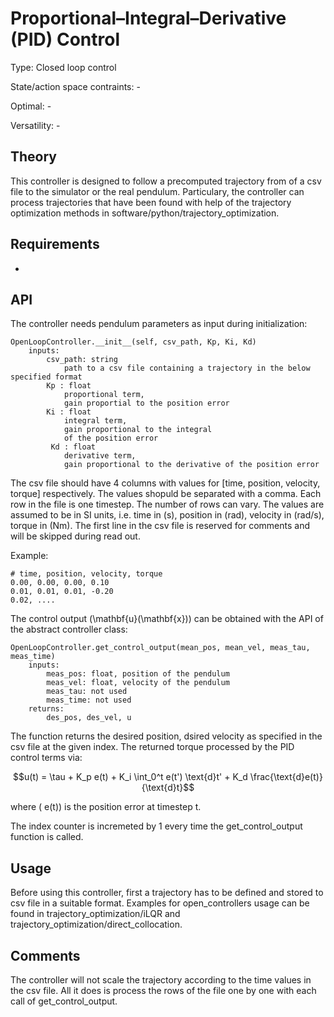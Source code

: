 #  Proportional–Integral–Derivative (PID) Control #

Type: Closed loop control

State/action space contraints: -

Optimal: -

Versatility: -

## Theory #

This controller is designed to follow a precomputed trajectory
 from of a csv file to the simulator or the real pendulum. Particulary, the controller can process trajectories that have been found with help of the trajectory optimization methods in software/python/trajectory_optimization.

## Requirements #

-

## API

The controller needs pendulum parameters as input during initialization:

    OpenLoopController.__init__(self, csv_path, Kp, Ki, Kd)
        inputs:
            csv_path: string
                path to a csv file containing a trajectory in the below specified format
            Kp : float
                proportional term,
                gain proportial to the position error
            Ki : float
                integral term,
                gain proportional to the integral
                of the position error
             Kd : float
                derivative term,
                gain proportional to the derivative of the position error

The csv file should have 4 columns with values for [time, position, velocity, torque] respectively. The values shopuld be separated with a comma. Each row in the file is one timestep. The number of rows can vary.
The values are assumed to be in SI units, i.e. time in \(s\), position in \(rad\), velocity in \(rad/s\), torque in \(Nm\).
The first line in the csv file is reserved for comments and will be skipped during read out.

Example:

    # time, position, velocity, torque
    0.00, 0.00, 0.00, 0.10
    0.01, 0.01, 0.01, -0.20
    0.02, ....

The control output \(\mathbf{u}(\mathbf{x})\) can be obtained with the API of the abstract controller class:

    OpenLoopController.get_control_output(mean_pos, mean_vel, meas_tau, meas_time)
        inputs:
            meas_pos: float, position of the pendulum
            meas_vel: float, velocity of the pendulum
            meas_tau: not used
            meas_time: not used
        returns:
            des_pos, des_vel, u

The function returns the desired position, dsired velocity as specified in the csv file at the given index. The returned torque processed by the PID control terms via:
```math
u(t) = \tau + K_p e(t) + K_i \int_0^t e(t') \text{d}t' + K_d \frac{\text{d}e(t)}{\text{d}t}
```
where \( e(t)\) is the position error at timestep t.

The index counter is incremeted by 1 every time the get_control_output function is called.

## Usage #

Before using this controller, first a trajectory has to be defined
and stored to csv file in a suitable format. Examples for open_controllers usage can be found in trajectory_optimization/iLQR and trajectory_optimization/direct_collocation.

## Comments

The controller will not scale the trajectory according to the time values in the csv file. All it does is process the rows of the file one by one with each call of get_control_output.

